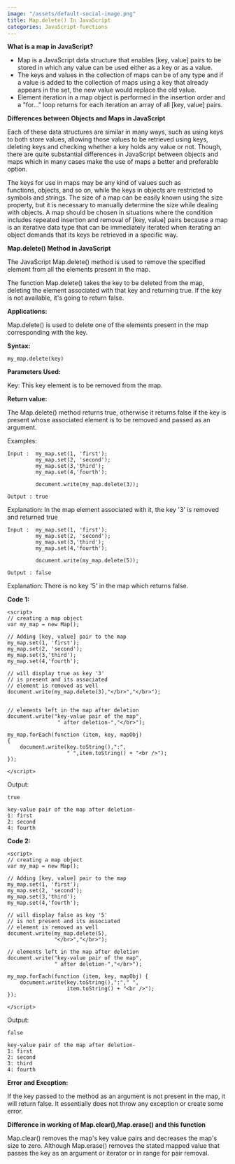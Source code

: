 ```yaml
---
image: "/assets/default-social-image.png"
title: Map.delete() In JavaScript
categories: JavaScript-functions
---
```


**What is a map in JavaScript?**

* Map is a JavaScript data structure that enables [key, value] pairs to be stored in which any value can be used either as a key or as a value.
* The keys and values in the collection of maps can be of any type and if a value is added to the collection of maps using a key that already appears in the set, the new value would replace the old value.
* Element iteration in a map object is performed in the insertion order and a "for..." loop returns for each iteration an array of all [key, value] pairs.

**Differences between Objects and Maps in JavaScript**

Each of these data structures are similar in many ways, such as using keys to both store values, allowing those values to be retrieved using keys, deleting keys and checking whether a key holds any value or not. Though, there are quite substantial differences in JavaScript between objects and maps which in many cases make the use of maps a better and preferable option.

The keys for use in maps may be any kind of values such as functions, objects, and so on, while the keys in objects are restricted to symbols and strings.
The size of a map can be easily known using the size property, but it is necessary to manually determine the size while dealing with objects.
A map should be chosen in situations where the condition includes repeated insertion and removal of [key, value] pairs because a map is an iterative data type that can be immediately iterated when iterating an object demands that its keys be retrieved in a specific way.

**Map.delete() Method in JavaScript**

The JavaScript Map.delete() method is used to remove the specified element from all the elements present in the map.

The function Map.delete() takes the key to be deleted from the map, deleting the element associated with that key and returning true. If the key is not available, it's going to return false.

**Applications:**

Map.delete() is used to delete one of the elements present in the map corresponding with the key.

**Syntax:**

`my_map.delete(key)`

**Parameters Used:**

Key: This key element is to be removed from the map.

**Return value:**

The Map.delete() method returns true, otherwise it returns false if the key is present whose associated element is to be removed and passed as an argument.

Examples:

```
Input :  my_map.set(1, 'first');
         my_map.set(2, 'second');
         my_map.set(3,'third');
         my_map.set(4,'fourth');

         document.write(my_map.delete(3));

Output : true
```

Explanation: In the map element associated with it, the key '3' is removed and returned true

```
Input :  my_map.set(1, 'first');
         my_map.set(2, 'second');
         my_map.set(3,'third');
         my_map.set(4,'fourth');
   
         document.write(my_map.delete(5));

Output : false
```

Explanation: There is no key '5' in the map which returns false.

**Code 1:**

```
<script> 
// creating a map object 
var my_map = new Map(); 
  
// Adding [key, value] pair to the map 
my_map.set(1, 'first'); 
my_map.set(2, 'second'); 
my_map.set(3,'third'); 
my_map.set(4,'fourth'); 
  
// will display true as key '3' 
// is present and its associated   
// element is removed as well 
document.write(my_map.delete(3),"</br>","</br>"); 
  
  
// elements left in the map after deletion 
document.write("key-value pair of the map", 
                " after deletion-","</br>"); 
  
my_map.forEach(function (item, key, mapObj)  
{  
    document.write(key.toString(),":", 
                   " ",item.toString() + "<br />");  
});  
  
</script> 
```

Output:

```
true

key-value pair of the map after deletion-
1: first
2: second
4: fourth
```

**Code 2:**

```
<script> 
// creating a map object 
var my_map = new Map(); 
  
// Adding [key, value] pair to the map 
my_map.set(1, 'first'); 
my_map.set(2, 'second'); 
my_map.set(3,'third'); 
my_map.set(4,'fourth'); 
  
// will display false as key '5' 
// is not present and its associated   
// element is removed as well 
document.write(my_map.delete(5), 
               "</br>","</br>"); 
  
// elements left in the map after deletion 
document.write("key-value pair of the map", 
               " after deletion-","</br>"); 
  
my_map.forEach(function (item, key, mapObj) {  
    document.write(key.toString(),":"," ", 
                   item.toString() + "<br />");  
});  
  
</script> 
```

Output:

```
false

key-value pair of the map after deletion-
1: first
2: second
3: third
4: fourth
```

**Error and Exception:**

If the key passed to the method as an argument is not present in the map, it will return false. It essentially does not throw any exception or create some error.

**Difference in working of Map.clear(),Map.erase() and this function**

Map.clear() removes the map's key value pairs and decreases the map's size to zero. Although Map.erase() removes the stated mapped value that passes the key as an argument or iterator or in range for pair removal.